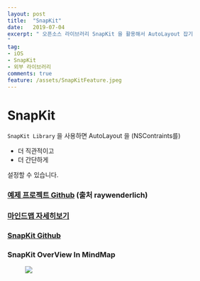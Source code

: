 ```yaml
---
layout: post
title:  "SnapKit"
date:   2019-07-04
excerpt: " 오픈소스 라이브러리 SnapKit 을 활용해서 AutoLayout 잡기
"
tag:
- iOS
- SnapKit
- 외부 라이브러리
comments: true
feature: /assets/SnapKitFeature.jpeg
---
```


# SnapKit

`SnapKit Library` 을 사용하면 AutoLayout 을 (NSContraints를)

* 더 직관적이고
* 더 간단하게

설정할 수 있습니다.

### [예제 프로젝트 Github](https://github.com/changSic/TIL/tree/master/SnapKitExample) (출처 raywenderlich)

### [마인드맵 자세히보기](/assets/SnapKit.pdf)

### [SnapKit Github](https://github.com/SnapKit/SnapKit)

### SnapKit OverView In MindMap
<figure>
	<a href="/assets/SnapKit.png"><img src="/assets/SnapKit.png"></a>
</figure>
